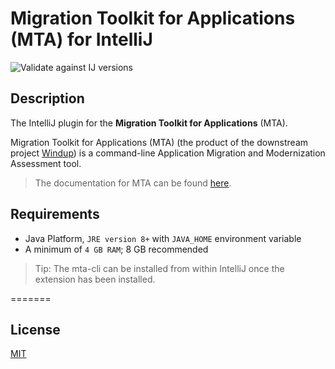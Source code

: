 # Migration Toolkit for Applications (MTA) for IntelliJ
![Validate against IJ versions](https://github.com/redhat-developer/intellij-mta/workflows/Validate%20against%20IJ%20versions/badge.svg)

## Description

The IntelliJ plugin for the <b>Migration Toolkit for Applications</b> (MTA).

Migration Toolkit for Applications (MTA) (the product of the downstream project [Windup](https://github.com/windup/windup)) is a command-line Application Migration and Modernization Assessment tool.

> The documentation for MTA can be found [here](https://developers.redhat.com/products/rhamt/overview).

## Requirements

* Java Platform, `JRE version 8+` with `JAVA_HOME` environment variable 
* A minimum of `4 GB RAM`; 8 GB recommended

> Tip: The mta-cli can be installed from within IntelliJ once the extension has been installed.

=======

## License
[MIT](LICENSE)
